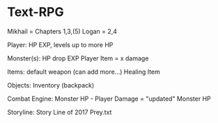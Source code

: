 # Text-RPG


Mikhail = Chapters 1,3,(5)
Logan = 2,4

Player:
    HP
    EXP, levels up to more HP

Monster(s):
    HP
    drop EXP
    Player Item = x damage

Items:
    default weapon (can add more...)
    Healing Item

Objects:
    Inventory (backpack)

Combat Engine:
    Monster HP - Player Damage = "updated" Monster HP


Storyline:
    Story Line of 2017 Prey.txt
